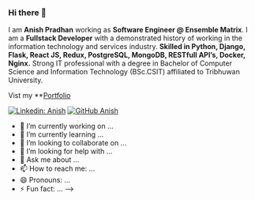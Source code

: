 ### Hi there 👋

I am **Anish Pradhan** working as **Software Engineer @ Ensemble Matrix**. I am a **Fullstack Developer** with a demonstrated history of working in the information technology and services industry. **Skilled in Python, Django, Flask, React JS, Redux, PostgreSQL, MongoDB, RESTfull API’s, Docker, Nginx.** Strong IT professional with a degree in Bachelor of Computer Science and Information Technology (BSc.CSIT) affiliated to Tribhuwan University.

Vist my **[Portfolio](https://anish-pradhan.com.np)

[![Linkedin: Anish](https://img.shields.io/badge/-Anish-blue?style=flat-square&logo=Linkedin&logoColor=white&link=https://www.linkedin.com/in/anishpdhn/)](https://www.linkedin.com/in/anishpdhn/)
[![GitHub Anish](https://img.shields.io/github/followers/anishpradhan?label=follow&style=social)](https://github.com/anishpradhan)

- 🔭 I’m currently working on ...
- 🌱 I’m currently learning ...
- 👯 I’m looking to collaborate on ...
- 🤔 I’m looking for help with ...
- 💬 Ask me about ...
- 📫 How to reach me: ...
- 😄 Pronouns: ...
- ⚡ Fun fact: ...
-->
